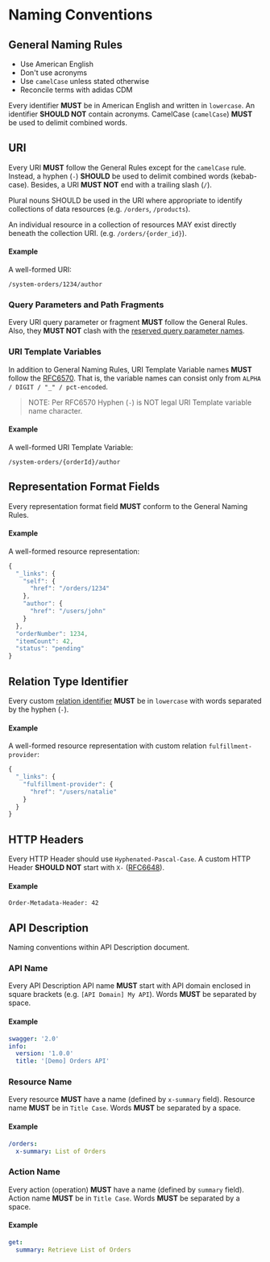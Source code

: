 # Naming Conventions

## General Naming Rules

* Use American English
* Don't use acronyms
* Use `camelCase` unless stated otherwise
* Reconcile terms with adidas CDM

Every identifier **MUST** be in American English and written in `lowercase`. An identifier **SHOULD NOT** contain acronyms. CamelCase \(`camelCase`\) **MUST** be used to delimit combined words.

## URI

Every URI **MUST** follow the General Rules except for the `camelCase` rule. Instead, a hyphen \(`-`\) **SHOULD** be used to delimit combined words \(kebab-case\). Besides, a URI **MUST NOT** end with a trailing slash \(`/`\).

Plural nouns SHOULD be used in the URI where appropriate to identify collections of data resources (e.g. ``/orders``, ``/products``).

An individual resource in a collection of resources MAY exist directly beneath the collection URI.  (e.g. ``/orders/{order_id}``).

#### Example

A well-formed URI:

```text
/system-orders/1234/author
```

### Query Parameters and Path Fragments

Every URI query parameter or fragment **MUST** follow the General Rules. Also, they **MUST NOT** clash with the [reserved query parameter names](reserved-identifiers.md#query-parameters).

### URI Template Variables

In addition to General Naming Rules, URI Template Variable names **MUST** follow the [RFC6570](https://tools.ietf.org/html/rfc6570#section-2.3). That is, the variable names can consist only from `ALPHA / DIGIT / "_" / pct-encoded`.

> NOTE: Per RFC6570 Hyphen \(`-`\) is NOT legal URI Template variable name character.

#### Example

A well-formed URI Template Variable:

```text
/system-orders/{orderId}/author
```

## Representation Format Fields

Every representation format field **MUST** conform to the General Naming Rules.

#### Example

A well-formed resource representation:

```javascript
{
  "_links": {
    "self": {
      "href": "/orders/1234"
    },
    "author": {
      "href": "/users/john"
    }
  },
  "orderNumber": 1234,
  "itemCount": 42,
  "status": "pending"
}
```

## Relation Type Identifier

Every custom [relation identifier](https://github.com/for-GET/know-your-http-well/blob/master/relations.md) **MUST** be in `lowercase` with words separated by the hyphen \(`-`\).

#### Example

A well-formed resource representation with custom relation `fulfillment-provider`:

```javascript
{
  "_links": {
    "fulfillment-provider": {
      "href": "/users/natalie"
    }
  }
}
```

## HTTP Headers

Every HTTP Header should use `Hyphenated-Pascal-Case`. A custom HTTP Header **SHOULD NOT** start with `X-` \([RFC6648](https://tools.ietf.org/html/rfc6648)\).

#### Example

```text
Order-Metadata-Header: 42
```

## API Description

Naming conventions within API Description document.

### API Name

Every API Description API name **MUST** start with API domain enclosed in square brackets \(e.g. `[API Domain] My API`\). Words **MUST** be separated by space.

#### Example

```yaml
swagger: '2.0'
info:
  version: '1.0.0'
  title: '[Demo] Orders API'
```

### Resource Name

Every resource **MUST** have a name \(defined by `x-summary` field\). Resource name **MUST** be in `Title Case`. Words **MUST** be separated by a space.

#### Example

```yaml
/orders:
  x-summary: List of Orders
```

### Action Name

Every action \(operation\) **MUST** have a name \(defined by `summary` field\). Action name **MUST** be in `Title Case`. Words **MUST** be separated by a space.

#### Example

```yaml
get:
  summary: Retrieve List of Orders
```

